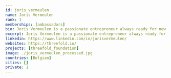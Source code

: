 ```yaml
---
id: joris_vermeulen
name: Joris Vermeulen
rank: 1
memberships: [ambassadors]
bio: Joris Vermeulen is a passionate entrepreneur always ready for new challenges, he graduated with a Master of Science degree and has over 2 decades of experience in IT. He started his career as a programmer and gradually worked his way up to become a business consultant and later a senior/head solution architect within various large companies (AG Insurance, 3M, Honda, BNP Paribas). Joris is also enterprising and as a side business, he combined the professional network he had built throughout the years with the needs of several companies (AG Insurance, BNP Paribas, Bank Delen) to help them recruit highly trained IT consultants. Joris is a very warm, open and versatile person. Advisor fell in love with Threefold Threefold is where we can give something back to the world and to humanity, to contribute to a better future, to make sure that everybody gets the same opportunities, and for that everybody needs to have at least access to the internet.
excerpt: Joris Vermeulen is a passionate entrepreneur always ready for new challenges.
linkedin: https://www.linkedin.com/in/jorisvermeulen/
websites: https://threefold.io/
projects: [threefold_foundation]
image: ./joris_vermeulen_processed.jpg
countries: [Belgian]
cities: []
private: 1
---
```

